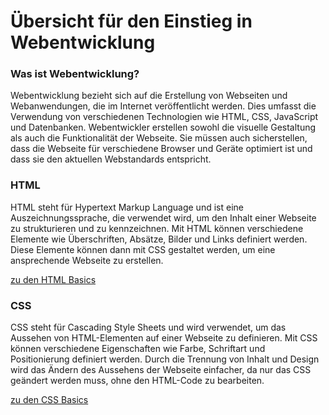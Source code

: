 # Übersicht für den Einstieg in Webentwicklung

### Was ist Webentwicklung?

Webentwicklung bezieht sich auf die Erstellung von Webseiten und Webanwendungen, die im Internet veröffentlicht werden. Dies umfasst die Verwendung von verschiedenen Technologien wie HTML, CSS, JavaScript und Datenbanken. Webentwickler erstellen sowohl die visuelle Gestaltung als auch die Funktionalität der Webseite. Sie müssen auch sicherstellen, dass die Webseite für verschiedene Browser und Geräte optimiert ist und dass sie den aktuellen Webstandards entspricht.

### HTML

HTML steht für Hypertext Markup Language und ist eine Auszeichnungssprache, die verwendet wird, um den Inhalt einer Webseite zu strukturieren und zu kennzeichnen. Mit HTML können verschiedene Elemente wie Überschriften, Absätze, Bilder und Links definiert werden. Diese Elemente können dann mit CSS gestaltet werden, um eine ansprechende Webseite zu erstellen.

[zu den HTML Basics](/intro-html/README.md)

### CSS

CSS steht für Cascading Style Sheets und wird verwendet, um das Aussehen von HTML-Elementen auf einer Webseite zu definieren. Mit CSS können verschiedene Eigenschaften wie Farbe, Schriftart und Positionierung definiert werden. Durch die Trennung von Inhalt und Design wird das Ändern des Aussehens der Webseite einfacher, da nur das CSS geändert werden muss, ohne den HTML-Code zu bearbeiten.

[zu den CSS Basics](/intro-css/README.md)